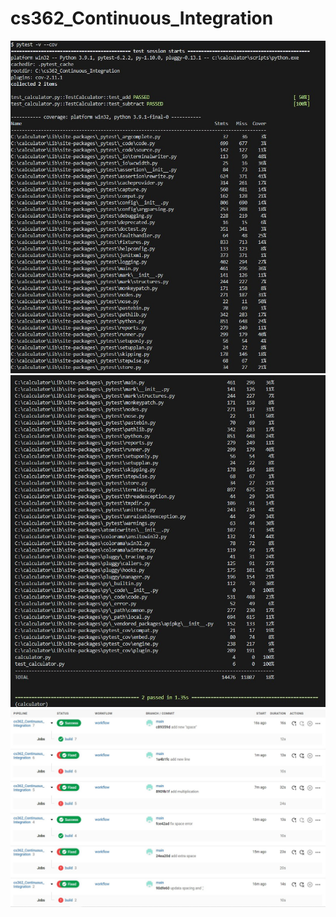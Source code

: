 # cs362_Continuous_Integration

![alt text](./pics/first_tes.jpg)
![alt text](./pics/first_test1.jpg)
![alt text](./pics/test2.jpg)

